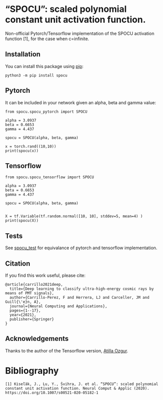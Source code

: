 # “SPOCU”: scaled polynomial constant unit activation function.

Non-official Pytorch/Tensorflow implementation of the SPOCU activation function [1], for the case when
c=infinite.


## Installation

You can install this package using [pip](https://pypi.org/project/spocu/):

```
python3 -m pip install spocu
```

## Pytorch

It can be included in your network given an alpha, beta and gamma value:

```
from spocu.spocu_pytorch import SPOCU

alpha = 3.0937
beta = 0.6653
gamma = 4.437

spocu = SPOCU(alpha, beta, gamma)

x = torch.rand((10,10))
print(spocu(x))

```



## Tensorflow


```
from spocu.spocu_tensorflow import SPOCU

alpha = 3.0937
beta = 0.6653
gamma = 4.437

spocu = SPOCU(alpha, beta, gamma)

  
X = tf.Variable(tf.random.normal([10, 10], stddev=5, mean=4) )
print(spocu(X))

```


## Tests

See [spocu_test](spocu_test.py) for equivalance of pytorch and tensorflow implementation.


## Citation

If you find this work useful, please cite:

```
@article{carrillo2021deep,
  title={Deep learning to classify ultra-high-energy cosmic rays by means of PMT signals},
  author={Carrillo-Perez, F and Herrera, LJ and Carceller, JM and Guill{\'e}n, A},
  journal={Neural Computing and Applications},
  pages={1--17},
  year={2021},
  publisher={Springer}
}
```

## Acknowledgements

Thanks to the author of the Tensorflow version, [Atilla Ozgur](https://github.com/ati-ozgur).

# Bibliography

```
[1] Kiseľák, J., Lu, Y., Švihra, J. et al. “SPOCU”: scaled polynomial constant unit activation function. Neural Comput & Applic (2020). https://doi.org/10.1007/s00521-020-05182-1
```


